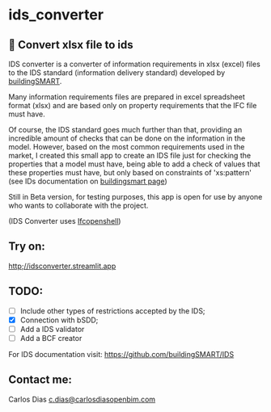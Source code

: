 # ids_converter
## **🔄 Convert xlsx file to ids**

IDS converter is a converter of information requirements in xlsx (excel) files to the IDS standard (information delivery standard) developed by [buildingSMART](https://buildingsmart.org/).

Many information requirements files are prepared in excel spreadsheet format (xlsx) and are based only on property requirements that the IFC file must have.

Of course, the IDS standard goes much further than that, providing an incredible amount of checks that can be done on the information in the model. However, based on the most common requirements used in the market, I created this small app to create an IDS file just for checking the properties that a model must have, being able to add a check of values that these properties must have, but only based on constraints of 'xs:pattern' (see IDs documentation on [buildingsmart page](https://technical.buildingsmart.org/projects/information-delivery-specification-ids/))

Still in Beta version, for testing purposes, this app is open for use by anyone who wants to collaborate with the project.

(IDS Converter uses [Ifcopenshell](http://ifcopenshell.org/))

## Try on:
[http;//idsconverter.streamlit.app](https://idsconverter.streamlit.app/)

## TODO:
- [ ] Include other types of restrictions accepted by the IDS;
- [X] Connection with bSDD;
- [ ] Add a IDS validator
- [ ] Add a BCF creator

For IDS documentation visit: https://github.com/buildingSMART/IDS

## Contact me:
Carlos Dias <c.dias@carlosdiasopenbim.com>
